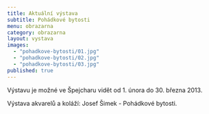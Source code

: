 ```yaml
---
title: Aktuální výstava
subtitle: Pohádkové bytosti
menu: obrazarna
category: obrazarna
layout: vystava
images:
  - "pohadkove-bytosti/01.jpg"
  - "pohadkove-bytosti/02.jpg"
  - "pohadkove-bytosti/03.jpg"
published: true
---
```

Výstavu je možné ve Špejcharu vidět od 1. února do 30. března 2013.

Výstava akvarelů a koláží: Josef Šimek - Pohádkové bytosti.
